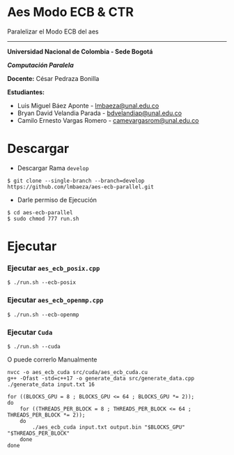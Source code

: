 # Aes Modo ECB & CTR

Paralelizar el Modo ECB del aes

----

**Universidad Nacional de Colombia - Sede Bogotá**

 _**Computación Paralela**_

 **Docente:**   César Pedraza Bonilla

 **Estudiantes:**
 * Luis Miguel Báez Aponte - lmbaeza@unal.edu.co
 * Bryan David Velandia Parada - bdvelandiap@unal.edu.co
 * Camilo Ernesto Vargas Romero - camevargasrom@unal.edu.co


# Descargar

* Descargar Rama `develop`
```shell
$ git clone --single-branch --branch=develop https://github.com/lmbaeza/aes-ecb-parallel.git
```

* Darle permiso de Ejecución

```shell
$ cd aes-ecb-parallel
$ sudo chmod 777 run.sh 
```

# Ejecutar

### Ejecutar `aes_ecb_posix.cpp`

```shell
$ ./run.sh --ecb-posix
```

### Ejecutar `aes_ecb_openmp.cpp`

```shell
$ ./run.sh --ecb-openmp
```

### Ejecutar `Cuda`

```shell
$ ./run.sh --cuda
```
O puede correrlo Manualmente

```shell
nvcc -o aes_ecb_cuda src/cuda/aes_ecb_cuda.cu 
g++ -Ofast -std=c++17 -o generate_data src/generate_data.cpp
./generate_data input.txt 16

for ((BLOCKS_GPU = 8 ; BLOCKS_GPU <= 64 ; BLOCKS_GPU *= 2));
do
    for ((THREADS_PER_BLOCK = 8 ; THREADS_PER_BLOCK <= 64 ; THREADS_PER_BLOCK *= 2));
    do
        ./aes_ecb_cuda input.txt output.bin "$BLOCKS_GPU" "$THREADS_PER_BLOCK"
    done
done
```

